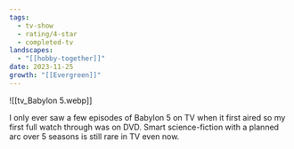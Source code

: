 ```yaml
---
tags:
  - tv-show
  - rating/4-star
  - completed-tv
landscapes:
  - "[[hobby-together]]"
date: 2023-11-25
growth: "[[Evergreen]]"
---
```

![[tv_Babylon 5.webp]]

I only ever saw a few episodes of Babylon 5 on TV when it first aired so my first full watch through was on DVD. Smart science-fiction with a planned arc over 5 seasons is still rare in TV even now.